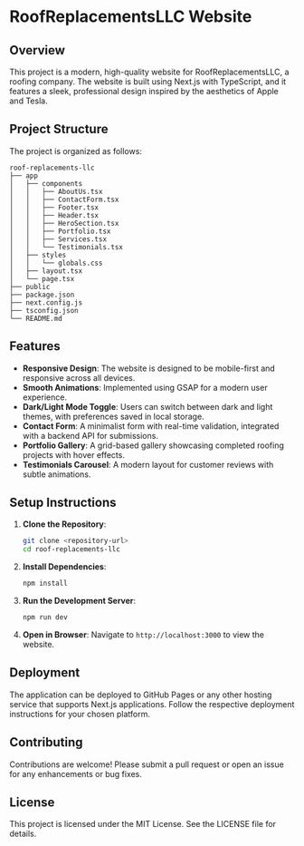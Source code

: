 # RoofReplacementsLLC Website

## Overview
This project is a modern, high-quality website for RoofReplacementsLLC, a roofing company. The website is built using Next.js with TypeScript, and it features a sleek, professional design inspired by the aesthetics of Apple and Tesla.

## Project Structure
The project is organized as follows:

```
roof-replacements-llc
├── app
│   ├── components
│   │   ├── AboutUs.tsx
│   │   ├── ContactForm.tsx
│   │   ├── Footer.tsx
│   │   ├── Header.tsx
│   │   ├── HeroSection.tsx
│   │   ├── Portfolio.tsx
│   │   ├── Services.tsx
│   │   └── Testimonials.tsx
│   ├── styles
│   │   └── globals.css
│   ├── layout.tsx
│   └── page.tsx
├── public
├── package.json
├── next.config.js
├── tsconfig.json
└── README.md
```

## Features
- **Responsive Design**: The website is designed to be mobile-first and responsive across all devices.
- **Smooth Animations**: Implemented using GSAP for a modern user experience.
- **Dark/Light Mode Toggle**: Users can switch between dark and light themes, with preferences saved in local storage.
- **Contact Form**: A minimalist form with real-time validation, integrated with a backend API for submissions.
- **Portfolio Gallery**: A grid-based gallery showcasing completed roofing projects with hover effects.
- **Testimonials Carousel**: A modern layout for customer reviews with subtle animations.

## Setup Instructions
1. **Clone the Repository**:
   ```bash
   git clone <repository-url>
   cd roof-replacements-llc
   ```

2. **Install Dependencies**:
   ```bash
   npm install
   ```

3. **Run the Development Server**:
   ```bash
   npm run dev
   ```

4. **Open in Browser**:
   Navigate to `http://localhost:3000` to view the website.

## Deployment
The application can be deployed to GitHub Pages or any other hosting service that supports Next.js applications. Follow the respective deployment instructions for your chosen platform.

## Contributing
Contributions are welcome! Please submit a pull request or open an issue for any enhancements or bug fixes.

## License
This project is licensed under the MIT License. See the LICENSE file for details.